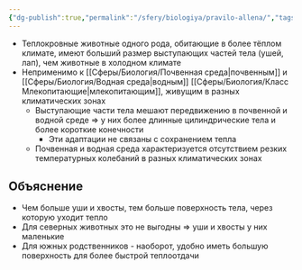 ```yaml
---
{"dg-publish":true,"permalink":"/sfery/biologiya/pravilo-allena/","tags":["Экология"]}
---
```


- Теплокровные животные одного рода, обитающие в более тёплом климате, имеют больший размер выступающих частей тела (ушей, лап), чем животные в холодном климате 
- Неприменимо к [[Сферы/Биология/Почвенная среда\|почвенным]] и [[Сферы/Биология/Водная среда\|водным]] [[Сферы/Биология/Класс Млекопитающие\|млекопитающим]], живущим в разных климатических зонах 
	- Выступающие части тела мешают передвижению в почвенной и водной среде => у них более длинные цилиндрические тела и более короткие конечности 
		- Эти адаптации не связаны с сохранением тепла 
	- Почвенная и водная среда характеризуется отсутствием резких температурных колебаний в разных климатических зонах 
## Объяснение 
- Чем больше уши и хвосты, тем больше поверхность тела, через которую уходит тепло 
- Для северных животных это не выгодны => уши и хвосты у них маленькие 
- Для южных родственников - наоборот, удобно иметь большую поверхность для более быстрой теплоотдачи 